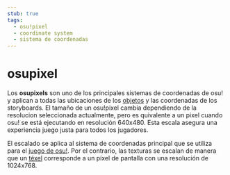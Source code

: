 ```yaml
---
stub: true
tags:
  - osu!pixel
  - coordinate system
  - sistema de coordenadas
---
```


# osupixel

Los **osupixels** son uno de los principales sistemas de coordenadas de osu! y aplican a todas las ubicaciones de los [objetos](/wiki/Gameplay/Hit_object) y las coordenadas de los storyboards. El tamaño de un osu!pixel cambia dependiendo de la resolucion seleccionada actualmente, pero es quivalente a un pixel cuando osu! se está ejecutando en resolución 640x480. Esta escala asegura una experiencia juego justa para todos los jugadores.

El escalado se aplica al sistema de coordenadas principal que se utiliza para el [juego de osu!](/wiki/Gameplay). Por el contrario, las texturas se escalan de manera que un [téxel](https://es.wikipedia.org/wiki/Texel_(gráficos)) corresponde a un píxel de pantalla con una resolución de 1024x768.

